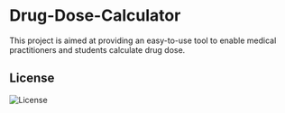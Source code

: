 # Drug-Dose-Calculator
This project is aimed at providing an easy-to-use tool to enable medical practitioners and students calculate drug dose.

## License
![License](https://img.shields.io/badge/License-Afiaprime%20Lab%20Proprietary-red)
